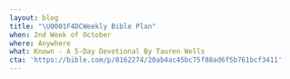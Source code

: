 ```yaml
---
layout: blog
title: "\U0001F4DCWeekly Bible Plan"
when: 2nd Week of October
where: Anywhere
what: Known - A 5-Day Devotional By Tauren Wells
cta: 'https://bible.com/p/8162274/20ab4ac45bc75f88ad6f5b761bcf3411'
---
```


